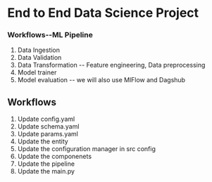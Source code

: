 # End to End Data Science Project

### Workflows--ML Pipeline

1. Data Ingestion
2. Data Validation
3. Data Transformation -- Feature engineering, Data preprocessing
4. Model trainer
5. Model evaluation -- we will also use MlFlow and Dagshub


## Workflows

1. Update config.yaml
2. Update schema.yaml
3. Update params.yaml
4. Update the entity
5. Update the configuration manager in src config
6. Update the componenets
7. Update the pipeline
8. Update the main.py

